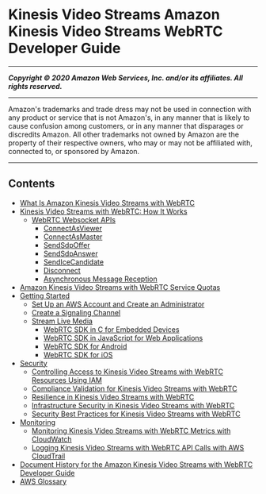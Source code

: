 # Kinesis Video Streams Amazon Kinesis Video Streams WebRTC Developer Guide

-----
*****Copyright &copy; 2020 Amazon Web Services, Inc. and/or its affiliates. All rights reserved.*****

-----
Amazon's trademarks and trade dress may not be used in 
     connection with any product or service that is not Amazon's, 
     in any manner that is likely to cause confusion among customers, 
     or in any manner that disparages or discredits Amazon. All other 
     trademarks not owned by Amazon are the property of their respective
     owners, who may or may not be affiliated with, connected to, or 
     sponsored by Amazon.

-----
## Contents
+ [What Is Amazon Kinesis Video Streams with WebRTC](what-is-kvswebrtc.md)
+ [Kinesis Video Streams with WebRTC: How It Works](kvswebrtc-how-it-works.md)
   + [WebRTC Websocket APIs](kvswebrtc-websocket-apis.md)
      + [ConnectAsViewer](kvswebrtc-websocket-apis-1.md)
      + [ConnectAsMaster](kvswebrtc-websocket-apis-2.md)
      + [SendSdpOffer](kvswebrtc-websocket-apis3.md)
      + [SendSdpAnswer](kvswebrtc-websocket-apis4.md)
      + [SendIceCandidate](kvswebrtc-websocket-apis5.md)
      + [Disconnect](kvswebrtc-websocket-apis6.md)
      + [Asynchronous Message Reception](kvswebrtc-websocket-apis-7.md)
+ [Amazon Kinesis Video Streams with WebRTC Service Quotas](kvswebrtc-limits.md)
+ [Getting Started](kvswebrtc-getting-started.md)
   + [Set Up an AWS Account and Create an Administrator](gs-account.md)
   + [Create a Signaling Channel](gs-createchannel.md)
   + [Stream Live Media](webrtc-sdks.md)
      + [WebRTC SDK in C for Embedded Devices](kvswebrtc-sdk-c.md)
      + [WebRTC SDK in JavaScript for Web Applications](kvswebrtc-sdk-js.md)
      + [WebRTC SDK for Android](kvswebrtc-sdk-android.md)
      + [WebRTC SDK for iOS](kvswebrtc-sdk-ios.md)
+ [Security](kvswebrtc-security.md)
   + [Controlling Access to Kinesis Video Streams with WebRTC Resources Using IAM](kvswebrtc-how-iam.md)
   + [Compliance Validation for Kinesis Video Streams with WebRTC](kvswebrtc-compliance-validation.md)
   + [Resilience in Kinesis Video Streams with WebRTC](kvswebrtc-disaster-recovery-resiliency.md)
   + [Infrastructure Security in Kinesis Video Streams with WebRTC](kvswebrtc-infrastructure-security.md)
   + [Security Best Practices for Kinesis Video Streams with WebRTC](kvswebrtc-security-best-practices.md)
+ [Monitoring](kvswebrtc-monitoring.md)
   + [Monitoring Kinesis Video Streams with WebRTC Metrics with CloudWatch](kvswebrtc-monitoring-cw.md)
   + [Logging Kinesis Video Streams with WebRTC API Calls with AWS CloudTrail](kvswebrtc-monitoring-ct.md)
+ [Document History for the Amazon Kinesis Video Streams with WebRTC Developer Guide](doc-history.md)
+ [AWS Glossary](glossary.md)
